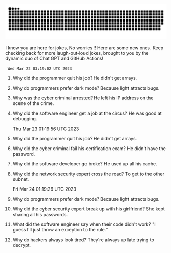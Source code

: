 <picture>
  <source media="(prefers-color-scheme: dark)" srcset="https://raw.githubusercontent.com/platane/platane/output/github-contribution-grid-snake-dark.svg">
  <source media="(prefers-color-scheme: light)" srcset="https://raw.githubusercontent.com/platane/platane/output/github-contribution-grid-snake.svg">
  <img alt="github contribution grid snake animation" src="https://raw.githubusercontent.com/platane/platane/output/github-contribution-grid-snake.svg">
</picture>


I know you are here for jokes, No worries !!
Here are some new ones. Keep checking back for more laugh-out-loud jokes, brought to you by the dynamic duo of Chat GPT and GitHub Actions!

     Wed Mar 22 03:19:02 UTC 2023


1. Why did the programmer quit his job? He didn't get arrays.
2. Why do programmers prefer dark mode? Because light attracts bugs.
3. Why was the cyber criminal arrested? He left his IP address on the scene of the crime.
4. Why did the software engineer get a job at the circus? He was good at debugging.

     Thu Mar 23 01:19:56 UTC 2023


1. Why did the programmer quit his job? He didn't get arrays.
2. Why did the cyber criminal fail his certification exam? He didn't have the password.
3. Why did the software developer go broke? He used up all his cache.
4. Why did the network security expert cross the road? To get to the other subnet.

     Fri Mar 24 01:19:26 UTC 2023
1. Why do programmers prefer dark mode? Because light attracts bugs.
2. Why did the cyber security expert break up with his girlfriend? She kept sharing all his passwords.
3. What did the software engineer say when their code didn't work? "I guess I'll just throw an exception to the rule."
4. Why do hackers always look tired? They're always up late trying to decrypt.
